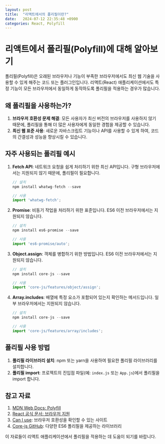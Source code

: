 ```yaml
---
layout: post
title:  "리액트에서의 폴리필이란?"
date:   2024-07-12 22:35:48 +0900
categories: React, Polyfill
---
```


# 리액트에서 폴리필(Polyfill)에 대해 알아보기

폴리필(Polyfill)은 오래된 브라우저나 기능이 부족한 브라우저에서도 최신 웹 기술을 사용할 수 있게 해주는 코드 또는 플러그인입니다. 리액트(React) 애플리케이션에서도 특정 기능이 모든 브라우저에서 동일하게 동작하도록 폴리필을 적용하는 경우가 많습니다.

## 왜 폴리필을 사용하는가?
1. **브라우저 호환성 문제 해결**: 모든 사용자가 최신 버전의 브라우저를 사용하지 않기 때문에, 폴리필을 통해 더 많은 사용자에게 동일한 경험을 제공할 수 있습니다.
2. **최신 웹 표준 사용**: 새로운 자바스크립트 기능이나 API를 사용할 수 있게 하여, 코드의 간결성과 성능을 향상시킬 수 있습니다.

## 자주 사용되는 폴리필 예시
1. **Fetch API**: 네트워크 요청을 쉽게 처리하기 위한 최신 API입니다. 구형 브라우저에서는 지원되지 않기 때문에, 폴리필이 필요합니다.
    ```javascript
    // 설치
    npm install whatwg-fetch --save

    // 사용
    import 'whatwg-fetch';
    ```

2. **Promise**: 비동기 작업을 처리하기 위한 표준입니다. ES6 이전 브라우저에서는 지원되지 않습니다.
    ```javascript
    // 설치
    npm install es6-promise --save

    // 사용
    import 'es6-promise/auto';
    ```

3. **Object.assign**: 객체를 병합하기 위한 방법입니다. ES6 이전 브라우저에서는 지원되지 않습니다.
    ```javascript
    // 설치
    npm install core-js --save

    // 사용
    import 'core-js/features/object/assign';
    ```

4. **Array.includes**: 배열에 특정 요소가 포함되어 있는지 확인하는 메서드입니다. 일부 브라우저에서는 지원되지 않습니다.
    ```javascript
    // 설치
    npm install core-js --save

    // 사용
    import 'core-js/features/array/includes';
    ```

## 폴리필 사용 방법
1. **폴리필 라이브러리 설치**: npm 또는 yarn을 사용하여 필요한 폴리필 라이브러리를 설치합니다.
2. **폴리필 import**: 프로젝트의 진입점 파일(예: `index.js` 또는 `App.js`)에서 폴리필을 import 합니다.

## 참고 자료

1. [MDN Web Docs: Polyfill](https://developer.mozilla.org/ko/docs/Glossary/Polyfill)
2. [React 공식 문서: 브라우저 지원](https://reactjs.org/docs/react-dom.html#browser-support)
3. [Can I use](https://caniuse.com/): 브라우저 호환성을 확인할 수 있는 사이트
4. [Core-js GitHub](https://github.com/zloirock/core-js): 다양한 ES6 폴리필을 제공하는 라이브러리

이 자료들이 리액트 애플리케이션에서 폴리필을 적용하는 데 도움이 되기를 바랍니다.
